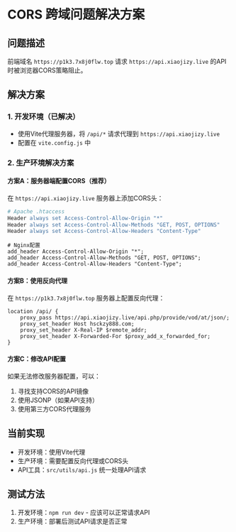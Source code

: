 # CORS 跨域问题解决方案

## 问题描述
前端域名 `https://p1k3.7x8j0flw.top` 请求 `https://api.xiaojizy.live` 的API时被浏览器CORS策略阻止。

## 解决方案

### 1. 开发环境（已解决）
- 使用Vite代理服务器，将 `/api/*` 请求代理到 `https://api.xiaojizy.live`
- 配置在 `vite.config.js` 中

### 2. 生产环境解决方案

#### 方案A：服务器端配置CORS（推荐）
在 `https://api.xiaojizy.live` 服务器上添加CORS头：
```apache
# Apache .htaccess
Header always set Access-Control-Allow-Origin "*"
Header always set Access-Control-Allow-Methods "GET, POST, OPTIONS"
Header always set Access-Control-Allow-Headers "Content-Type"
```

```nginx
# Nginx配置
add_header Access-Control-Allow-Origin "*";
add_header Access-Control-Allow-Methods "GET, POST, OPTIONS";
add_header Access-Control-Allow-Headers "Content-Type";
```

#### 方案B：使用反向代理
在 `https://p1k3.7x8j0flw.top` 服务器上配置反向代理：
```nginx
location /api/ {
    proxy_pass https://api.xiaojizy.live/api.php/provide/vod/at/json/;
    proxy_set_header Host hsckzy888.com;
    proxy_set_header X-Real-IP $remote_addr;
    proxy_set_header X-Forwarded-For $proxy_add_x_forwarded_for;
}
```

#### 方案C：修改API配置
如果无法修改服务器配置，可以：
1. 寻找支持CORS的API镜像
2. 使用JSONP（如果API支持）
3. 使用第三方CORS代理服务

## 当前实现
- 开发环境：使用Vite代理
- 生产环境：需要配置反向代理或CORS头
- API工具：`src/utils/api.js` 统一处理API请求

## 测试方法
1. 开发环境：`npm run dev` - 应该可以正常请求API
2. 生产环境：部署后测试API请求是否正常
